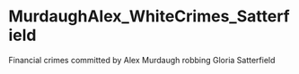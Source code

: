 # MurdaughAlex_WhiteCrimes_Satterfield
Financial crimes committed by Alex Murdaugh robbing Gloria Satterfield 
